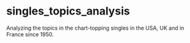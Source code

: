 # singles_topics_analysis
Analyzing the topics in the chart-topping singles in the USA, UK and in France since 1950.
